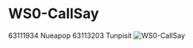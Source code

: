 # WS0-CallSay
63111934 Nueapop
63113203 Tunpisit
![WS0-CallSay](https://raw.githubusercontent.com/nueapop/WS0-CallSay/main/showCase/Screenshot%202023-02-21%20203110.png)
